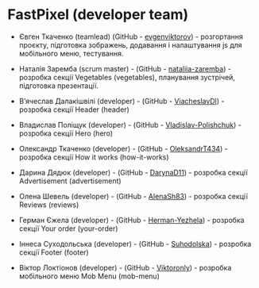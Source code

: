 # FastPixel (developer team)

- Євген Ткаченко (teamlead) (GitHub -
  [evgenviktorov](https://github.com/evgenviktorov)) - розгортання проєкту,
  підготовка зображень, додавання і налаштування js для мобільного меню,
  тестування.

- Наталія Заремба (scrum master) - (GitHub -
  [nataliia-zaremba](https://github.com/nataliia-zaremba)) - розробка секції
  Vegetables (vegetables), планування зустрічей, підготовка презентації.

- Вʼячеслав Далакішвілі (developer) - (GitHub -
  [ViacheslavDl](https://github.com/ViacheslavDl)) - розробка секції Header
  (header)

- Владислав Поліщук (developer) - (GitHub -
  [Vladislav-Polishchuk](https://github.com/Vladislav-Polishchuk)) - розробка
  секції Hero (hero)

- Олександр Ткаченко (developer) - (GitHub -
  [OleksandrT434](https://github.com/OleksandrT434)) - розробка секції How it
  works (how-it-works)

- Дарина Дядюк (developer) - (GitHub -
  [DarynaD11](https://github.com/DarynaD11)) - розробка секції Advertisement
  (advertisement)

- Олена Шевель (developer) - (GitHub -
  [AlenaSh83](https://github.com/AlenaSh83)) - розробка секції Reviews (reviews)

- Герман Єжела (developer) - (GitHub -
  [Herman-Yezhela](https://github.com/Herman-Yezhela)) - розробка секції Your
  order (your-order)

- Іннеса Суходольська (developer) - (GitHub -
  [Suhodolska](https://github.com/Suhodolska)) - розробка секції Footer (footer)

- Віктор Локтіонов (developer) - (GitHub -
  [Viktoronly](https://github.com/Viktoronly)) - розробка мобільного меню Mob
  Menu (mob-menu)
